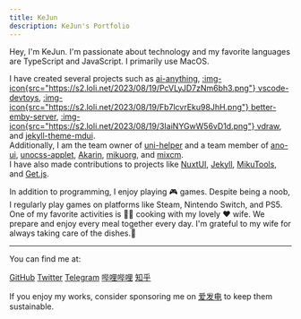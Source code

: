 ```yaml
---
title: KeJun
description: KeJun's Portfolio
---
```


Hey, I'm KeJun. I'm passionate about technology and my favorite languages are <span i-simple-icons-typescript color="#3178c6"></span> TypeScript and <span i-simple-icons-javascript color="#f7df1e"></span> JavaScript. I primarily use <span i-simple-icons-apple></span> MacOS.

I have created several projects such as [<span i-app-logo-ai-anything></span> ai-anything](https://github.com/KeJunMao/ai-anything), [:img-icon{src="https://s2.loli.net/2023/08/19/PcVLyJD7zNm6bh3.png"} vscode-devtoys](https://github.com/KeJunMao/vscode-devtoys), [:img-icon{src="https://s2.loli.net/2023/08/19/Fb7lcvrEku98JhH.png"} better-emby-server](https://github.com/KeJunMao/better-emby-server), [:img-icon{src="https://s2.loli.net/2023/08/19/3IaiNYGwW56vD1d.png"} vdraw](https://github.com/KeJunMao/vdraw), and [jekyll-theme-mdui](https://github.com/KeJunMao/jekyll-theme-mdui).
<br>Additionally, I am the team owner of [<span i-app-logo-uni-helper></span> uni-helper](https://github.com/uni-helper) and a team member of [ano-ui](https://github.com/ano-ui), [unocss-applet](https://github.com/unocss-applet), [Akarin](https://github.com/Akarin-project), [mikuorg](https://github.com/MikuOrg), and [mixcm](https://github.com/mixcm).
<br>I have also made contributions to projects like [NuxtUI](https://github.com/nuxtlabs/ui), [Jekyll](https://github.com/jekyll), [MikuTools](https://imiku.netlify.app/), and [Get.js](https://get.js.org/apps).

In addition to programming, I enjoy playing 🎮 games. Despite being a noob, I regularly play games on platforms like <span i-simple-icons-steam></span> Steam, <span i-simple-icons-nintendoswitch></span> Nintendo Switch, and <span i-simple-icons-playstation></span> PS5.
<br>One of my favorite activities is 🧑‍🍳 cooking with my lovely ❤ wife. We prepare and enjoy every meal together every day. I'm grateful to my wife for always taking care of the dishes.🥹

---

You can find me at:

<p flex="~ wrap gap-3" class="mt--2!">
  <a href="https://github.com/KeJunMao" target="_blank"><span i-simple-icons-github></span> GitHub</a>
  <a href="https://www.twitter.com/yrmkejun" target="_blank"><span i-simple-icons-twitter color="#55acee"></span> Twitter</a>
  <a href="https://web.telegram.org/#/im?p=@KeJunPower" target="_blank"><span color="#2aa8ea" i-simple-icons-telegram></span> Telegram</a>
  <a href="https://space.bilibili.com/37728693" target="_blank"><span color="#fb7299" i-simple-icons-bilibili></span> 哔哩哔哩</a>
  <a href="https://www.zhihu.com/people/yan-la-la-72" target="_blank"><span color="#056de8" i-simple-icons-zhihu></span> 知乎</a>
</p>

If you enjoy my works, consider sponsoring me on [<span i-carbon-lightning color="#946de7"></span> 爱发电](https://afdian.net/a/kejun) to keep them sustainable.
